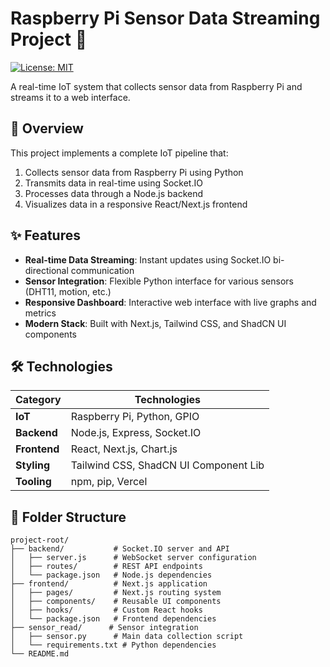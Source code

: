 # Raspberry Pi Sensor Data Streaming Project 🚀

[![License: MIT](https://img.shields.io/badge/License-MIT-yellow.svg)](https://opensource.org/licenses/MIT)

A real-time IoT system that collects sensor data from Raspberry Pi and streams it to a web interface.

## 📝 Overview
This project implements a complete IoT pipeline that:
1. Collects sensor data from Raspberry Pi using Python
2. Transmits data in real-time using Socket.IO
3. Processes data through a Node.js backend
4. Visualizes data in a responsive React/Next.js frontend

## ✨ Features
- **Real-time Data Streaming**: Instant updates using Socket.IO bi-directional communication
- **Sensor Integration**: Flexible Python interface for various sensors (DHT11, motion, etc.)
- **Responsive Dashboard**: Interactive web interface with live graphs and metrics
- **Modern Stack**: Built with Next.js, Tailwind CSS, and ShadCN UI components

## 🛠️ Technologies
| Category       | Technologies                          |
|----------------|---------------------------------------|
| **IoT**        | Raspberry Pi, Python, GPIO            |
| **Backend**    | Node.js, Express, Socket.IO           |
| **Frontend**   | React, Next.js, Chart.js              |
| **Styling**    | Tailwind CSS, ShadCN UI Component Lib |
| **Tooling**    | npm, pip, Vercel                      |

## 📂 Folder Structure
```text
project-root/
├── backend/           # Socket.IO server and API
│   ├── server.js      # WebSocket server configuration
│   ├── routes/        # REST API endpoints
│   └── package.json   # Node.js dependencies
├── frontend/          # Next.js application
│   ├── pages/         # Next.js routing system
│   ├── components/    # Reusable UI components
│   ├── hooks/         # Custom React hooks
│   └── package.json   # Frontend dependencies
├── sensor_read/      # Sensor integration
│   ├── sensor.py      # Main data collection script
│   └── requirements.txt # Python dependencies
└── README.md
